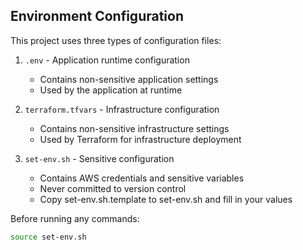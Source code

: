 
## Environment Configuration

This project uses three types of configuration files:

1. `.env` - Application runtime configuration
   - Contains non-sensitive application settings
   - Used by the application at runtime

2. `terraform.tfvars` - Infrastructure configuration
   - Contains non-sensitive infrastructure settings
   - Used by Terraform for infrastructure deployment

3. `set-env.sh` - Sensitive configuration
   - Contains AWS credentials and sensitive variables
   - Never committed to version control
   - Copy set-env.sh.template to set-env.sh and fill in your values

Before running any commands:
```bash
source set-env.sh

